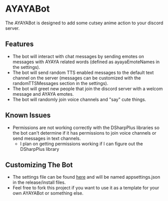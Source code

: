 # AYAYABot
The AYAYABot is designed to add some cutsey anime action to your discord server.
## Features
- The bot will interact with chat messages by sending emotes on messages with AYAYA related words (defined as ayayaEmoteNames in the settings).
- The bot will send random TTS enabled messages to the default text channel on the server (messages can be customized with the randomTTSMessages section in the settings).
- The bot will greet new people that join the discord server with a welcom message and AYAYA emotes.
- The bot will randomly join voice channels and "say" cute things.
## Known Issues
- Permissions are not working correctly with the DSharpPlus libraries so the bot can't determine if it has permissions to join voice channels or send messages in text channels.
  - I plan on getting permissions working if I can figure out the DSharpPlus library
## Customizing The Bot
- The settings file can be found <a href=https://github.com/Nethegre/AYAYABot/blob/8584a8c81bf158c2e30f604d56a5bc2e5942342b/AYAYABot/appsettings.json>here</a> and will be named appsettings.json in the release/install files.
- Feel free to fork this project if you want to use it as a template for your own AYAYABot or something else.

